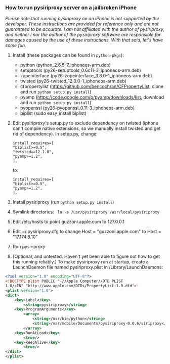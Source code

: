 ### How to run pysiriproxy server on a jailbroken iPhone ###

*Please note that running pysiriproxy on an iPhone is not supported by the developer.  These instructions are provided for reference only and are not guaranteed to be accurate.  I am not affiliated with the author of pysiriproxy, and neither I nor the author of the pysiriproxy software are responsible for damages caused by the use of these instructions.  With that said, let's have some fun.*

1.	Install (these packages can be found in ```python-pkgs```):
	-	python (python_2.6.5-7_iphoneos-arm.deb)
	-	setuptools (py26-setuptools_0.6c11-3_iphoneos-arm.deb)
	-	zopeinterface (py26-zopeinterface_3.8.0-1_iphoneos-arm.deb)
	-	twisted (py26-twisted_12.0.0-1_iphoneos-arm.deb)
	-	cfpropertylist (https://github.com/bencochran/CFPropertyList, clone and run ```python setup.py install```)
	-	pyamp (https://code.google.com/p/pyamp/downloads/list, download and run ```python setup.py install```)
	-	pyopenssl (py26-pyopenssl_0.11-3_iphoneos-arm.deb)
	-	biplist (sudo easy_install biplist)

2.	Edit pysiriproxy's setup.py to exclude dependency on twisted (iphone can't compile native extensions, so we manually install twisted and get rid of dependency).  In setup.py, change:

	```
	install_requires=[
	"biplist>=0.5",
	"twisted==12.1.0",
	"pyamp>=1.2",
	],
	```

	to:

	```
	install_requires=[
	"biplist>=0.5",
	"pyamp>=1.2",
	],
	```

3.	Install pysiriproxy (run ```python setup.py install```)

4.	Symlink directories:
	``` ln -s /usr/pysiriproxy /usr/local/pysiriproxy```

5.	Edit /etc/hosts to point guzzoni.apple.com to 127.0.0.1

6.	Edit ~/.pysiriproxy.cfg to change Host = "guzzoni.apple.com" to Host = "17.174.8.10"

7.	Run pysiriproxy

8.	[Optional, and untested.  Haven't yet been able to figure out how to get this running reliably.]  To make pysiriproxy run at startup, create a LaunchDaemon file named pysiriproxy.plist in /Library/LaunchDaemons:
```xml
<?xml version="1.0" encoding="UTF-8"?>                       
<!DOCTYPE plist PUBLIC "-//Apple Computer//DTD PLIST
1.0//EN" "http://www.apple.com/DTDs/PropertyList-1.0.dtd">
<plist version="1.0">
<dict>
	<key>Label</key>
	    <string>pysiriproxy</string>
	<key>ProgramArguments</key>
	    <array>
	        <string>/usr/bin/python</string>
	        <string>/var/mobile/Documents/pysiriproxy-0.0.6/siriproxy</string>
		</array>
	<key>RunAtLoad</key>
	    <true/>
	<key>KeepAlive</key>
		<true/>
</dict>
</plist>
```
